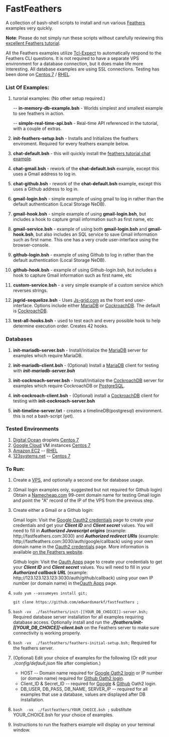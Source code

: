# FastFeathers

A collection of bash-shell scripts to install and run various [Feathers](https://feathersjs.com/) examples very quickly.

**Note**:  Please do not simply run these scripts without carefully reviewing this [excellent Feathers tutorial](https://docs.feathersjs.com/guides/readme.html).


All the Feathers examples utilize [Tcl-Expect](https://www.tcl.tk/man/expect5.31/expect.1.html) to automatically respond to the Feathers CLI questions.  It is not required to have a separate VPS environment for a database connection, but it does make life more interesting.  All database examples are using SSL connections.  Testing has been done on  [Centos 7](https://www.centos.org/) / [RHEL](https://www.redhat.com/en/technologies/linux-platforms/enterprise-linux).


### List Of Examples:
1) turorial examples:  (No other setup required.)

    -- **in-memory-db-example.bsh** - Worlds simplest and smallest example to see feathers in action. 

    -- **simple-real-time-api.bsh** - Real-time API referenced in the tutorial, with a couple of extras.

2)  **init-feathers-setup.bsh** - Installs and Initializes the feathers enviroment.  Required for every feathers example below.

3) **chat-default.bsh** - this will quickly install the [feathers tutorial chat example](https://docs.feathersjs.com/guides/chat/readme.html). 

4) **chat-gmail.bsh** - rework of the **chat-default.bsh** example, except this uses a Gmail address to log in.

5) **chat-github.bsh** - rework of the **chat-default.bsh** example, except this uses a Github address to log in.

6) **gmail-login.bsh** - simple example of using gmail to log in rather than the default authentication (Local Storage NeDB).

7) **gmail-hook.bsh** - simple example of using **gmail-login.bsh**, but includes a hook to capture gmail information such as first name, etc

8) **gmail-service.bsh** - example of using both **gmail-login.bsh** and **gmail-hook.bsh**, but also includes an SQL service to save Gmail information such as first name.  This one has a very crude user-interface using the browser-console.

9) **github-login.bsh** - example of using Github to log in rather than the default authentication (Local Storage NeDB).

10) **github-hook.bsh** - example of using Github-login.bsh, but includes a hook to capture Gmail information such as first name, etc

11) **custom-service.bsh** - a very simple example of a custom service which reverses strings.

12) **jsgrid-sequelize.bsh** - Uses [Js-grid.com](http://js-grid.com/) as the front end user-interface. Options include either [MariaDB](https://mariadb.com/) or [CockroachDB](https://cockroachlabs.com/).  The default is [CockroachDB](https://cockroachlabs.com/).

13) **test-all-hooks.bsh**   - used to test each and every possible hook to help determine execution order.  Creates 42 hooks.


### Databases

1) **init-mariadb-server.bsh** - Install/initialize the [MariaDB](https://mariadb.com/) server for examples which require MariaDB.

2) **init-mariadb-client.bsh** - (Optional) Install a [MariaDB](https://mariadb.com/) client for testing with **_init-mariadb-server.bsh_**

3) **init-cockroach-server.bsh** - Install/initialize the [CockroachDB](https://cockroachlabs.com/) server for examples which require CockroachDB or [PostgreSQL](https://www.postgresql.org).

4) **init-cockroach-client.bsh** - (Optional) install a [CockroachDB](https://cockroachlabs.com/) client for testing with **init-cockroach-server.bsh**

5) **init-timeline-server.txt** - creates a timelineDB(postgresql) environment.  this is not a bash-script (yet).

### Tested Environments

1)  [Digital Ocean](https://digitalocean.com) droplets [Centos 7](https://www.centos.org/)
2)  [Google Cloud](google.cloud.google.com) VM instances [Centos 7](https://www.centos.org/)
3)  [Amazon EC2](https://console.aws.amazon.com/ec2) -- [RHEL](https://www.redhat.com/en/technologies/linux-platforms/enterprise-linux)
4)  [123systems.net](https://123systems.net) -- [Centos 7](https://www.centos.org/)

### To Run:

1) Create a [VPS](https://en.wikipedia.org/wiki/Virtual_private_server), and optionally a second one for database usage.

2) (Gmail login examples only, suggested but not required for Github login) Obtain a [Namecheap.com](https://namecheap.com) 99-cent domain name for testing Gmail login and point the "A" record of the IP of the VPS from the previous step.

3) Create either a Gmail or a Github login:

    Gmail login:  Visit the [Google Oauth2 credentials](https://console.developers.google.com/apis/credentials/oauthclient/) page to create your credentials and get your _**Client ID**_ and _**Client secret**_ values. You will need to fill in _**Authorized Javascript origins**_ (example: http;//fastfeathers.com:3030) and _**Authorized redirect URIs**_ (example: http;//fastfeathers.com:3030/auth/google/callback) using your own domain name in the [Oauth2 credentials](https://console.developers.google.com/apis/credentials/oauthclient/) page. More information is available [on the Feathers website](https://github.com/feathersjs/authentication-oauth2).

    Github login:  Visit the [Oauth Apps](https://github.com/settings/developers) page to create your credentials to get your _**Client ID**_ and _**Client secret**_ values.  You will need to fill in your _**Authorized callback URL**_ (example: http;//123.123.123.123:3030/auth/github/callback) using your own IP number (or domain name) in the[Oauth Apps](https://github.com/settings/developers) page.

4) ```sudo yum --assumeyes install git;```

   ```git clone https://github.com/edwardsmarkf/fastfeathers ;```

5)  ```bash -vx  ./fastfeathers/init-[[YOUR_DB_CHOICE]]-server.bsh;```  Required database server installation for all examples requiring database access.  Optionally install and run the _**./feathers/init-[[YOUR_DB_CHOICE]]-client.bsh**_ on the Feathers server to make sure connectivity is working properly.

6) ```bash -vx  ./fastfeathers/feathers-initial-setup.bsh;``` Required for the feathers server.

7) (Optional) Edit your choice of examples for the following (Or edit your _./config/default.json_ file after completion.)
      - HOST -- Domain name required for [Google Oath2 login](https://console.developers.google.com/apis/credentials/oauthclient/) or IP number (or domain name) required for [Github Oath2 login](https://github.com/settings/developers).
      - Client_ID & Secret_ID  -- required for [Google](https://console.developers.google.com/apis/credentials/oauthclient/) & [Github](https://github.com/settings/developers) Oath2 login.
      - DB_USER, DB_PASS, DB_NAME, SERVER_IP -- required for all examples that use a database, values are displayed after DB installation.
      
8) ```bash  -vx  ./fastfeathers/YOUR_CHOICE.bsh ;```   substitute YOUR_CHOICE.bsh for your choice of examples.

9) Instructions to run the feathers example will display on your terminal window.
